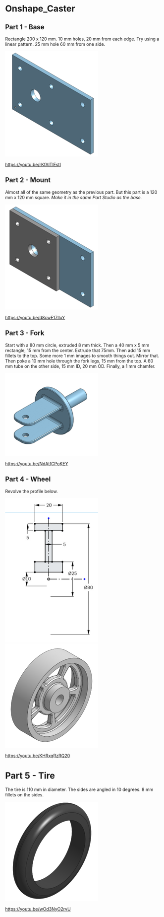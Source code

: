 # Onshape_Caster

## Part 1 - Base

Rectangle 200 x 120 mm.  10 mm holes, 20 mm from each edge.  Try using a linear pattern.  25 mm hole 60 mm from one side.

<img src="/media/base.png" width="300px">

https://youtu.be/rKfAlTlEstI

## Part 2 - Mount

Almost all of the same geometry as the previous part.  But this part is a 120 mm x 120 mm square.  _Make it in the same Part Studio as the base._

<img src="/media/mount.png" width="300px">

https://youtu.be/d8cwE17IluY

## Part 3 - Fork

Start with a 80 mm circle, extruded 8 mm thick.  Then a 40 mm x 5 mm rectangle, 15 mm from the center.  Extrude that 75mm.  Then add 15 mm fillets to the top.  Some more 1 mm images to smooth things out.  Mirror that.  Then poke a 10 mm hole through the fork legs, 15 mm from the top.  A 60 mm tube on the other side, 15 mm ID, 20 mm OD.  Finally, a 1 mm chamfer.

<img src="/media/fork.png" width="300px">

https://youtu.be/NdAtfCPoKEY

## Part 4 - Wheel

Revolve the profile below.

<img src="/media/wheel1.png" width="300px"> <img src="/media/wheel2.png" width="300px">

https://youtu.be/KHRxqRzRQ20

# Part 5 - Tire

The tire is 110 mm in diameter.  The sides are angled in 10 degrees.  8 mm fillets on the sides.

<img src="/media/tire.png" width="300px">

https://youtu.be/wOd3NyO2rvU



